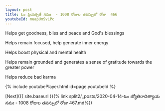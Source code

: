 ```yaml
---
layout: post
title: ఓం ప్రియకృతే నమః  - 1008 రోజుల తపస్సులో రోజు  466
youtubeId: muapUmSvLPc
---
```

 
 
Helps get goodness, bliss and peace and God's blessings
 
Helps remain focused, help generate inner energy 
 
Helps boost physical and mental health 
 
Helps remain grounded and generates a sense of gratitude towards the greater power 
 
Helps reduce bad karma
 
 
 
 


{% include youtubePlayer.html id=page.youtubeId %}
 
[Next]({{ site.baseurl }}{% link  split2/_posts/2020-04-14-ఓం జ్యోతిరాదిత్యాయ నమః  - 1008 రోజుల తపస్సులో రోజు  467.md%})
 
